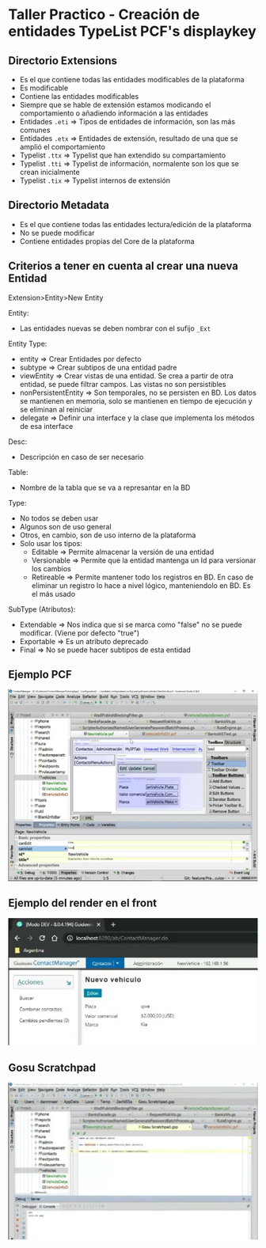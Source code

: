 # Taller Practico - Creación de entidades TypeList PCF's displaykey

## Directorio Extensions
- Es el que contiene todas las entidades modificables de la plataforma
- Es modificable
- Contiene las entidades modificables
- Siempre que se hable de extensión estamos modicando el comportamiento o añadiendo información a las entidades
- Entidades `.eti` => Tipos de entidades de información, son las más comunes
- Entidades `.etx` => Entidades de extensión, resultado de una que se amplió el comportamiento
- Typelist `.ttx` => Typelist que han extendido su compartamiento
- Typelist `.tti` => Typelist de información, normalente son los que se crean inicialmente
- Typelist `.tix` => Typelist internos de extensión

## Directorio Metadata
- Es el que contiene todas las entidades lectura/edición de la plataforma
- No se puede modificar
- Contiene entidades propias del Core de la plataforma

## Criterios a tener en cuenta al crear una nueva Entidad
Extension>Entity>New Entity

Entity:
- Las entidades nuevas se deben nombrar con el sufijo `_Ext`

Entity Type:
- entity => Crear Entidades por defecto
- subtype => Crear subtipos de una entidad padre
- viewEntity => Crear vistas de una entidad. Se crea a partir de otra entidad, se puede filtrar campos. Las vistas no son persistibles
- nonPersistentEntity => Son temporales, no se persisten en BD. Los datos se mantienen en memoria, solo se mantienen en tiempo de ejecución y se eliminan al reiniciar
- delegate => Definir una interface y la clase que implementa los métodos de esa interface

Desc:
- Descripción en caso de ser necesario

Table:
- Nombre de la tabla que se va a represantar en la BD

Type:
- No todos se deben usar
- Algunos son de uso general
- Otros, en cambio, son de uso interno de la plataforma
- Solo usar los tipos:
    - Editable    => Permite almacenar la versión de una entidad
    - Versionable => Permite que la entidad mantenga un Id para versionar los cambios
    - Retireable  => Permite mantener todo los registros en BD. En caso de eliminar un registro lo hace a nivel lógico, manteniendolo en BD. Es el más usado

SubType (Atributos):
- Extendable => Nos indica que si se marca como "false" no se puede modificar. (Viene por defecto "true")
- Exportable => Es un atributo deprecado
- Final      => No se puede hacer subtipos de esta entidad

## Ejemplo PCF
![NewVehicle](/Practice/imgs/newVehicle.png)

## Ejemplo del render en el front
![View Front](/Practice/imgs/viewFront.png)

## Gosu Scratchpad
![Gosu Scratchpad](/Practice/imgs/gosuScratchpad.png)